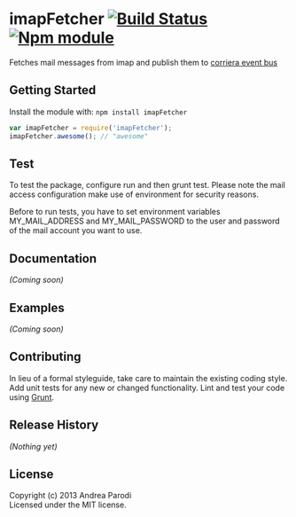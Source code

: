 # imapFetcher [![Build Status](https://secure.travis-ci.org/parroit/imap-fetcher.png?branch=master)](http://travis-ci.org/parroit/imap-fetcher) [![Npm module](https://badge.fury.io/js/imap-fetcher.png)](https://npmjs.org/package/imap-fetcher)

Fetches mail messages from imap and publish them to [corriera event bus](https://github.com/parroit/corriera)

## Getting Started
Install the module with: `npm install imapFetcher`

```javascript
var imapFetcher = require('imapFetcher');
imapFetcher.awesome(); // "awesome"
```

## Test
To test the package, configure run and then grunt test.
Please note the mail access configuration make use of
environment for security reasons.

Before to run tests, you have to set environment variables
MY_MAIL_ADDRESS and MY_MAIL_PASSWORD to the user and password
of the mail account you want to use.

## Documentation
_(Coming soon)_

## Examples
_(Coming soon)_

## Contributing
In lieu of a formal styleguide, take care to maintain the existing coding style. Add unit tests for any new or changed functionality. Lint and test your code using [Grunt](http://gruntjs.com/).

## Release History
_(Nothing yet)_

## License
Copyright (c) 2013 Andrea Parodi  
Licensed under the MIT license.
